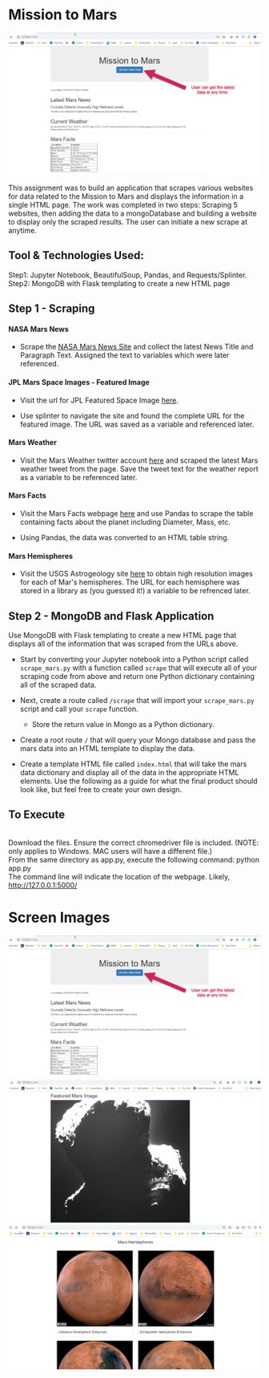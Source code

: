 # Mission to Mars

![mission_to_mars](Images/results1.png)

This assignment was to build an application that scrapes various websites for data related to the Mission to Mars and displays the information in a single HTML page. The work was completed in two steps:   Scraping 5 websites, then adding the data to a mongoDatabase and building a website to display only the scraped results.    The user can initiate a new scrape at anytime.


## Tool & Technologies Used: 

Step1: Jupyter Notebook, BeautifulSoup, Pandas, and Requests/Splinter.
Step2: MongoDB with Flask templating to create a new HTML page
 

## Step 1 - Scraping

#### NASA Mars News

* Scrape the [NASA Mars News Site](https://mars.nasa.gov/news/) and collect the latest News Title and Paragraph Text. Assigned the text to variables which were later referenced.


#### JPL Mars Space Images - Featured Image

* Visit the url for JPL Featured Space Image [here](https://www.jpl.nasa.gov/spaceimages/?search=&category=Mars).

* Use splinter to navigate the site and found the complete URL for the featured image.  The URL was saved as a variable and referenced later.

#### Mars Weather

* Visit the Mars Weather twitter account [here](https://twitter.com/marswxreport?lang=en) and scraped the latest Mars weather tweet from the page. Save the tweet text for the weather report as a variable to be referenced later.

#### Mars Facts

* Visit the Mars Facts webpage [here](https://space-facts.com/mars/) and use Pandas to scrape the table containing facts about the planet including Diameter, Mass, etc.

* Using Pandas, the data was converted to an HTML table string.

#### Mars Hemispheres

* Visit the USGS Astrogeology site [here](https://astrogeology.usgs.gov/search/results?q=hemisphere+enhanced&k1=target&v1=Mars) to obtain high resolution images for each of Mar's hemispheres.   The URL for each hemisphere was stored in a library as (you guessed it!) a variable to be refrenced later.

## Step 2 - MongoDB and Flask Application

Use MongoDB with Flask templating to create a new HTML page that displays all of the information that was scraped from the URLs above.

* Start by converting your Jupyter notebook into a Python script called `scrape_mars.py` with a function called `scrape` that will execute all of your scraping code from above and return one Python dictionary containing all of the scraped data.

* Next, create a route called `/scrape` that will import your `scrape_mars.py` script and call your `scrape` function.

  * Store the return value in Mongo as a Python dictionary.

* Create a root route `/` that will query your Mongo database and pass the mars data into an HTML template to display the data.

* Create a template HTML file called `index.html` that will take the mars data dictionary and display all of the data in the appropriate HTML elements. Use the following as a guide for what the final product should look like, but feel free to create your own design.

## To Execute
<br>Download the files.   Ensure the correct chromedriver file is included.   (NOTE:  only applies to Windows.  MAC users will have a different file.)
<br>From the same directory as app.py, execute the following command:     python app.py
<br>The command line will indicate the location of the webpage.  Likely, http://127.0.0.1:5000/

# Screen Images

![mission_to_mars](Images/results1.png)
<br>
![mission_to_mars](Images/results2.png)
<br>
![mission_to_mars](Images/results3.png)